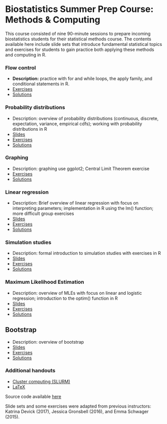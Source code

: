 # Biostatistics Summer Prep Course: Methods & Computing

This course consisted of nine 90-minute sessions to prepare incoming biostatistics students for their statistical methods course. The contents available here include slide sets that introduce fundamental statistical topics and exercises for students to gain practice both applying these methods and computing in R. 

### Flow control 

- **Description:** practice with for and while loops, the apply family, and conditional statements in R.
- [Exercises](exercises/2018_Lecture2_Exercises.pdf)
- [Solutions](solutions/2018_Lecture2_Solutions.pdf)

### Probability distributions

- Description: overview of probability distributions (continuous, discrete, expectation, variance, empirical cdfs); working with probability distributions in R
- [Slides](slides/2018_Lecture_03.pdf)
- [Exercises](exercises/2018_Lecture3_Exercises.pdf)
- [Solutions](solutions/2018_Lecture3_Solutions.pdf)

### Graphing 

- Description: graphing use ggplot2; Central Limit Theorem exercise
- [Exercises](exercises/2018_Lecture4_Exercises.pdf)
- [Solutions](solutions/2018_Lecture4_Solutions.pdf)

### Linear regression

- Description: Brief overview of linear regression with focus on interpreting parameters; implementation in R using the lm() function; more difficult group exercises
- [Slides](slides/2018_Lecture_05.pdf)
- [Exercises](exercises/2018_Lecture5_Exercises.pdf)
- [Solutions](solutions/2018_Lecture5_Solutions.pdf)

### Simulation studies

- Description: formal introduction to simulation studies with exercises in R
- [Slides](slides/2018_Lecture_06.pdf)
- [Exercises](exercises/2018_Lecture6_Exercises.pdf)
- [Solutions](solutions/2018_Lecture6_Solutions.pdf)

### Maximum Likelihood Estimation

- Description: overview of MLEs with focus on linear and logistic regression; introduction to the optim() function in R
- [Slides](slides/2018_Lecture_07.pdf)
- [Exercises](exercises/2018_Lecture7_Exercises.pdf)
- [Solutions](solutions/2018_Lecture7_Solutions_ex2.pdf)

## Bootstrap 

- Description: overview of bootstrap
- [Slides](slides/2018_Lecture_07.pdf)
- [Exercises](exercises/2018_Lecture8_Exercises.pdf)
- [Solutions](solutions/2018_Lecture8_Solutions.pdf)

### Additional handouts

- [Cluster computing (SLURM)](additional/O2_cluster_overview.pdf)
- [LaTeX](additional/texstudio_overview.pdf)


Source code available [here](https://github.com/isabelfulcher/methodsprep)

Slide sets and some exercises were adapted from previous instructors: Katrina Devick (2017), Jessica Gronsbell (2016), and Emma Schwager (2015). 